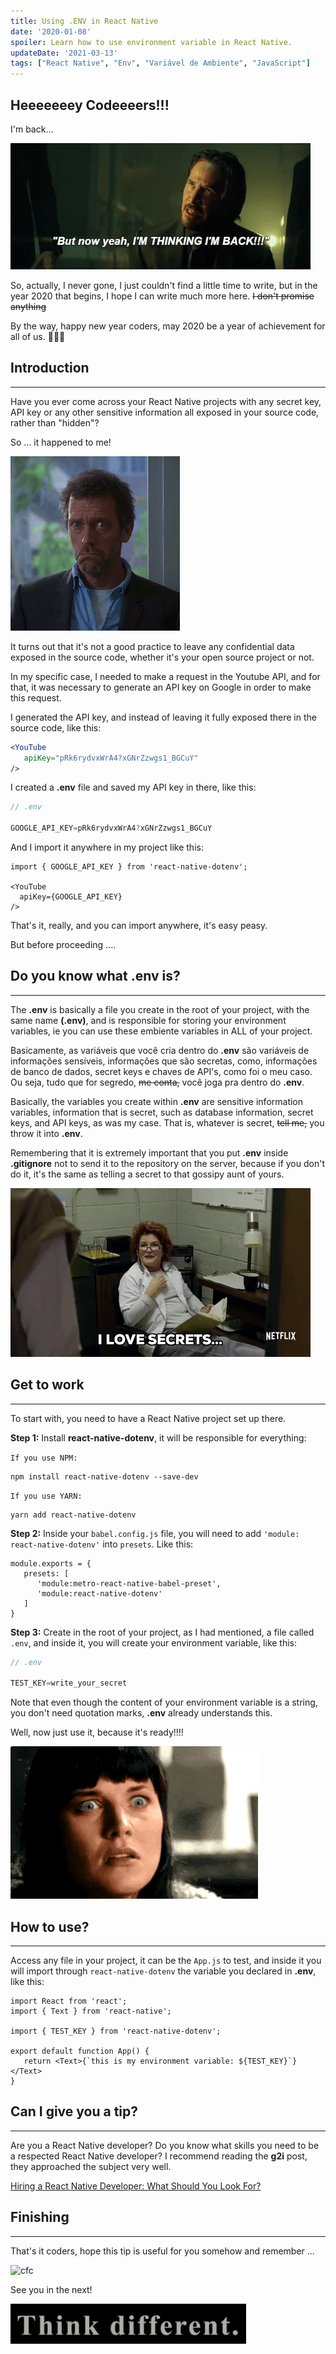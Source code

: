 ```yaml
---
title: Using .ENV in React Native
date: '2020-01-08'
spoiler: Learn how to use environment variable in React Native.
updateDate: '2021-03-13'
tags: ["React Native", "Env", "Variável de Ambiente", "JavaScript"]
---
```


## Heeeeeeey Codeeeers!!!

I'm back...

![Back](./john.gif)

So, actually, I never gone, I just couldn't find a little time to write, but in the year 2020 that begins, I hope I can write much more here. ~~I don't promise anything~~

By the way, happy new year coders, may 2020 be a year of achievement for all of us. 🍾🎉🥳

## Introduction
---
Have you ever come across your React Native projects with any secret key, API key or any other sensitive information all exposed in your source code, rather than "hidden"?

So ... it happened to me!

![Yes](./yes.gif)

It turns out that it's not a good practice to leave any confidential data exposed in the source code, whether it's your open source project or not.

In my specific case, I needed to make a request in the Youtube API, and for that, it was necessary to generate an API key on Google in order to make this request.

I generated the API key, and instead of leaving it fully exposed there in the source code, like this:

```jsx
<YouTube
   apiKey="pRk6rydvxWrA4?xGNrZzwgs1_BGCuY"
/>
```

I created a **.env** file and saved my API key in there, like this:

```js
// .env

GOOGLE_API_KEY=pRk6rydvxWrA4?xGNrZzwgs1_BGCuY
```

And I import it anywhere in my project like this:

```jsx{4}
import { GOOGLE_API_KEY } from 'react-native-dotenv';

<YouTube
  apiKey={GOOGLE_API_KEY}
/>
```

That's it, really, and you can import anywhere, it's easy peasy.

But before proceeding ....

## Do you know what .env is?
---
The **.env** is basically a file you create in the root of your project, with the same name **(.env)**, and is responsible for storing your environment variables, ie you can use these embiente variables in ALL of your project.

Basicamente, as variáveis que você cria dentro do **.env** são variáveis de informações sensíveis, informações que são secretas, como, informações de banco de dados, secret keys e chaves de API's, como foi o meu caso. Ou seja, tudo que for segredo, ~~me conta,~~ você joga pra dentro do **.env**.

Basically, the variables you create within **.env** are sensitive information variables, information that is secret, such as database information, secret keys, and API keys, as was my case. That is, whatever is secret, ~~tell me,~~ you throw it into **.env**.

Remembering that it is extremely important that you put **.env** inside **.gitignore** not to send it to the repository on the server, because if you don't do it, it's the same as telling a secret to that gossipy aunt of yours.

![Secrets](./secrets.gif)

## Get to work
---
To start with, you need to have a React Native project set up there.

**Step 1:** Install **react-native-dotenv**, it will be responsible for everything:

`If you use NPM:`
```
npm install react-native-dotenv --save-dev
```

`If you use YARN:`
```
yarn add react-native-dotenv
```

**Step 2:** Inside your `babel.config.js` file, you will need to add `'module: react-native-dotenv'` into `presets`. Like this:

```js{4}
module.exports = {
   presets: [
      'module:metro-react-native-babel-preset',
      'module:react-native-dotenv'
   ]
}
```

**Step 3:** Create in the root of your project, as I had mentioned, a file called `.env`, and inside it, you will create your environment variable, like this:

```js
// .env

TEST_KEY=write_your_secret
```

Note that even though the content of your environment variable is a string, you don't need quotation marks, **.env** already understands this.

Well, now just use it, because it's ready!!!!

![OMG](./omg.gif)

## How to use?
---
Access any file in your project, it can be the `App.js` to test, and inside it you will import through `react-native-dotenv` the variable you declared in **.env**, like this:

```jsx{4,7}
import React from 'react';
import { Text } from 'react-native';

import { TEST_KEY } from 'react-native-dotenv';

export default function App() {
   return <Text>{`this is my environment variable: ${TEST_KEY}`}</Text>
}
```

## Can I give you a tip?

---

Are you a React Native developer? Do you know what skills you need to be a respected React Native developer? I recommend reading the **g2i** post, they approached the subject very well.

[Hiring a React Native Developer: What Should You Look For?](https://www.g2i.co/blog/hiring-a-react-native-developer)

## Finishing
---
That's it coders, hope this tip is useful for you somehow and remember ...

![cfc](./cfc.gif)

See you in the next!

![Think Different](./think.gif)